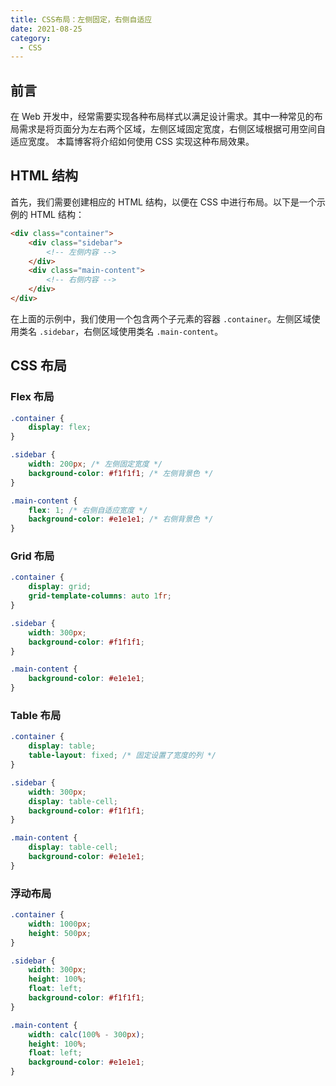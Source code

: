 ```yaml
---
title: CSS布局：左侧固定，右侧自适应
date: 2021-08-25
category:
  - CSS
---
```


## 前言

在 Web 开发中，经常需要实现各种布局样式以满足设计需求。其中一种常见的布局需求是将页面分为左右两个区域，左侧区域固定宽度，右侧区域根据可用空间自适应宽度。
本篇博客将介绍如何使用 CSS 实现这种布局效果。

## HTML 结构

首先，我们需要创建相应的 HTML 结构，以便在 CSS 中进行布局。以下是一个示例的 HTML 结构：

```html
<div class="container">
	<div class="sidebar">
		<!-- 左侧内容 -->
	</div>
	<div class="main-content">
		<!-- 右侧内容 -->
	</div>
</div>
```

在上面的示例中，我们使用一个包含两个子元素的容器 `.container`。左侧区域使用类名 `.sidebar`，右侧区域使用类名 `.main-content`。

## CSS 布局

### Flex 布局

```css
.container {
	display: flex;
}

.sidebar {
	width: 200px; /* 左侧固定宽度 */
	background-color: #f1f1f1; /* 左侧背景色 */
}

.main-content {
	flex: 1; /* 右侧自适应宽度 */
	background-color: #e1e1e1; /* 右侧背景色 */
}
```

### Grid 布局

```css
.container {
	display: grid;
	grid-template-columns: auto 1fr;
}

.sidebar {
	width: 300px;
	background-color: #f1f1f1;
}

.main-content {
	background-color: #e1e1e1;
}
```

### Table 布局

```css
.container {
	display: table;
	table-layout: fixed; /* 固定设置了宽度的列 */
}

.sidebar {
	width: 300px;
	display: table-cell;
	background-color: #f1f1f1;
}

.main-content {
	display: table-cell;
	background-color: #e1e1e1;
}
```

### 浮动布局

```css
.container {
	width: 1000px;
	height: 500px;
}

.sidebar {
	width: 300px;
	height: 100%;
	float: left;
	background-color: #f1f1f1;
}

.main-content {
	width: calc(100% - 300px);
	height: 100%;
	float: left;
	background-color: #e1e1e1;
}
```
